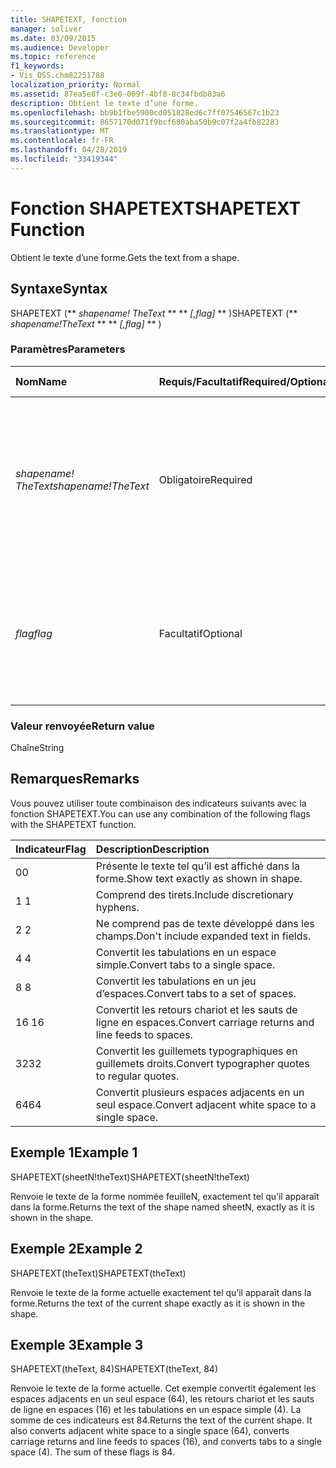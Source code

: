 ```yaml
---
title: SHAPETEXT, fonction
manager: soliver
ms.date: 03/09/2015
ms.audience: Developer
ms.topic: reference
f1_keywords:
- Vis_DSS.chm82251788
localization_priority: Normal
ms.assetid: 87ea5e8f-c3e0-009f-4bf8-8c34fbdb83a6
description: Obtient le texte d’une forme.
ms.openlocfilehash: bb9b1fbe5900cd051828ed6c7ff07546567c1b23
ms.sourcegitcommit: 8657170d071f9bcf680aba50b9c07f2a4fb82283
ms.translationtype: MT
ms.contentlocale: fr-FR
ms.lasthandoff: 04/28/2019
ms.locfileid: "33419344"
---
```

# <a name="shapetext-function"></a><span data-ttu-id="0c504-103">Fonction SHAPETEXT</span><span class="sxs-lookup"><span data-stu-id="0c504-103">SHAPETEXT Function</span></span>

<span data-ttu-id="0c504-104">Obtient le texte d’une forme.</span><span class="sxs-lookup"><span data-stu-id="0c504-104">Gets the text from a shape.</span></span> 
  
## <a name="syntax"></a><span data-ttu-id="0c504-105">Syntaxe</span><span class="sxs-lookup"><span data-stu-id="0c504-105">Syntax</span></span>

<span data-ttu-id="0c504-106">SHAPETEXT (\*\* *shapename! TheText* \*\* \*\* *[,flag]* \*\* )</span><span class="sxs-lookup"><span data-stu-id="0c504-106">SHAPETEXT (\*\* *shapename!TheText* \*\* \*\* *[,flag]* \*\* )</span></span> 
  
### <a name="parameters"></a><span data-ttu-id="0c504-107">Paramètres</span><span class="sxs-lookup"><span data-stu-id="0c504-107">Parameters</span></span>

|<span data-ttu-id="0c504-108">**Nom**</span><span class="sxs-lookup"><span data-stu-id="0c504-108">**Name**</span></span>|<span data-ttu-id="0c504-109">**Requis/Facultatif**</span><span class="sxs-lookup"><span data-stu-id="0c504-109">**Required/Optional**</span></span>|<span data-ttu-id="0c504-110">**Type de données**</span><span class="sxs-lookup"><span data-stu-id="0c504-110">**Data Type**</span></span>|<span data-ttu-id="0c504-111">**Description**</span><span class="sxs-lookup"><span data-stu-id="0c504-111">**Description**</span></span>|
|:-----|:-----|:-----|:-----|
| <span data-ttu-id="0c504-112">_shapename! TheText_</span><span class="sxs-lookup"><span data-stu-id="0c504-112">_shapename!TheText_</span></span> <br/> |<span data-ttu-id="0c504-113">Obligatoire</span><span class="sxs-lookup"><span data-stu-id="0c504-113">Required</span></span>  <br/> ||<span data-ttu-id="0c504-114">Référence à la cellule nommée TheText dans la forme cible.</span><span class="sxs-lookup"><span data-stu-id="0c504-114">A reference to the cell named TheText in the target shape.</span></span>  <span data-ttu-id="0c504-115">_Shapename!_</span><span class="sxs-lookup"><span data-stu-id="0c504-115">_Shapename!_</span></span> <span data-ttu-id="0c504-116">est le nom de la forme à partir de laquelle vous souhaitez récupérer le texte.</span><span class="sxs-lookup"><span data-stu-id="0c504-116">is the name of the shape from which you want to retrieve the text.</span></span>  <br/> |
| <span data-ttu-id="0c504-117">_flag_</span><span class="sxs-lookup"><span data-stu-id="0c504-117">_flag_</span></span> <br/> |<span data-ttu-id="0c504-118">Facultatif</span><span class="sxs-lookup"><span data-stu-id="0c504-118">Optional</span></span>  <br/> |<span data-ttu-id="0c504-119">**Numérique**</span><span class="sxs-lookup"><span data-stu-id="0c504-119">**Numeric**</span></span> <br/> |<span data-ttu-id="0c504-120">Bit qui spécifie le format du texte.</span><span class="sxs-lookup"><span data-stu-id="0c504-120">A bit that specifies the format of the text.</span></span> <span data-ttu-id="0c504-121">L’indicateur par défaut (0) présente le texte exactement tel qu’il apparaît dans la forme.</span><span class="sxs-lookup"><span data-stu-id="0c504-121">The default flag (0) shows the text exactly as it is shown in the shape.</span></span>  <br/> |
   
### <a name="return-value"></a><span data-ttu-id="0c504-122">Valeur renvoyée</span><span class="sxs-lookup"><span data-stu-id="0c504-122">Return value</span></span>

<span data-ttu-id="0c504-123">Chaîne</span><span class="sxs-lookup"><span data-stu-id="0c504-123">String</span></span>
  
## <a name="remarks"></a><span data-ttu-id="0c504-124">Remarques</span><span class="sxs-lookup"><span data-stu-id="0c504-124">Remarks</span></span>

<span data-ttu-id="0c504-125">Vous pouvez utiliser toute combinaison des indicateurs suivants avec la fonction SHAPETEXT.</span><span class="sxs-lookup"><span data-stu-id="0c504-125">You can use any combination of the following flags with the SHAPETEXT function.</span></span>
  
|<span data-ttu-id="0c504-126">**Indicateur**</span><span class="sxs-lookup"><span data-stu-id="0c504-126">**Flag**</span></span>|<span data-ttu-id="0c504-127">**Description**</span><span class="sxs-lookup"><span data-stu-id="0c504-127">**Description**</span></span>|
|:-----|:-----|
|<span data-ttu-id="0c504-128">0</span><span class="sxs-lookup"><span data-stu-id="0c504-128">0</span></span>  <br/> |<span data-ttu-id="0c504-129">Présente le texte tel qu’il est affiché dans la forme.</span><span class="sxs-lookup"><span data-stu-id="0c504-129">Show text exactly as shown in shape.</span></span>  <br/> |
|<span data-ttu-id="0c504-130">1 </span><span class="sxs-lookup"><span data-stu-id="0c504-130">1</span></span>  <br/> |<span data-ttu-id="0c504-131">Comprend des tirets.</span><span class="sxs-lookup"><span data-stu-id="0c504-131">Include discretionary hyphens.</span></span>  <br/> |
|<span data-ttu-id="0c504-132">2 </span><span class="sxs-lookup"><span data-stu-id="0c504-132">2</span></span>  <br/> |<span data-ttu-id="0c504-133">Ne comprend pas de texte développé dans les champs.</span><span class="sxs-lookup"><span data-stu-id="0c504-133">Don't include expanded text in fields.</span></span>  <br/> |
|<span data-ttu-id="0c504-134">4 </span><span class="sxs-lookup"><span data-stu-id="0c504-134">4</span></span>  <br/> |<span data-ttu-id="0c504-135">Convertit les tabulations en un espace simple.</span><span class="sxs-lookup"><span data-stu-id="0c504-135">Convert tabs to a single space.</span></span>  <br/> |
|<span data-ttu-id="0c504-136">8 </span><span class="sxs-lookup"><span data-stu-id="0c504-136">8</span></span>  <br/> |<span data-ttu-id="0c504-137">Convertit les tabulations en un jeu d’espaces.</span><span class="sxs-lookup"><span data-stu-id="0c504-137">Convert tabs to a set of spaces.</span></span>  <br/> |
|<span data-ttu-id="0c504-138">16 </span><span class="sxs-lookup"><span data-stu-id="0c504-138">16</span></span>  <br/> |<span data-ttu-id="0c504-139">Convertit les retours chariot et les sauts de ligne en espaces.</span><span class="sxs-lookup"><span data-stu-id="0c504-139">Convert carriage returns and line feeds to spaces.</span></span>  <br/> |
|<span data-ttu-id="0c504-140">32</span><span class="sxs-lookup"><span data-stu-id="0c504-140">32</span></span>  <br/> |<span data-ttu-id="0c504-141">Convertit les guillemets typographiques en guillemets droits.</span><span class="sxs-lookup"><span data-stu-id="0c504-141">Convert typographer quotes to regular quotes.</span></span>  <br/> |
|<span data-ttu-id="0c504-142">64</span><span class="sxs-lookup"><span data-stu-id="0c504-142">64</span></span>  <br/> |<span data-ttu-id="0c504-143">Convertit plusieurs espaces adjacents en un seul espace.</span><span class="sxs-lookup"><span data-stu-id="0c504-143">Convert adjacent white space to a single space.</span></span>  <br/> |
   
## <a name="example-1"></a><span data-ttu-id="0c504-144">Exemple 1</span><span class="sxs-lookup"><span data-stu-id="0c504-144">Example 1</span></span>

<span data-ttu-id="0c504-145">SHAPETEXT(sheetN!theText)</span><span class="sxs-lookup"><span data-stu-id="0c504-145">SHAPETEXT(sheetN!theText)</span></span>
  
<span data-ttu-id="0c504-146">Renvoie le texte de la forme nommée feuilleN, exactement tel qu’il apparaît dans la forme.</span><span class="sxs-lookup"><span data-stu-id="0c504-146">Returns the text of the shape named sheetN, exactly as it is shown in the shape.</span></span>
  
## <a name="example-2"></a><span data-ttu-id="0c504-147">Exemple 2</span><span class="sxs-lookup"><span data-stu-id="0c504-147">Example 2</span></span>

<span data-ttu-id="0c504-148">SHAPETEXT(theText)</span><span class="sxs-lookup"><span data-stu-id="0c504-148">SHAPETEXT(theText)</span></span>
  
<span data-ttu-id="0c504-149">Renvoie le texte de la forme actuelle exactement tel qu’il apparaît dans la forme.</span><span class="sxs-lookup"><span data-stu-id="0c504-149">Returns the text of the current shape exactly as it is shown in the shape.</span></span>
  
## <a name="example-3"></a><span data-ttu-id="0c504-150">Exemple 3</span><span class="sxs-lookup"><span data-stu-id="0c504-150">Example 3</span></span>

<span data-ttu-id="0c504-151">SHAPETEXT(theText, 84)</span><span class="sxs-lookup"><span data-stu-id="0c504-151">SHAPETEXT(theText, 84)</span></span>
  
<span data-ttu-id="0c504-p103">Renvoie le texte de la forme actuelle. Cet exemple convertit également les espaces adjacents en un seul espace (64), les retours chariot et les sauts de ligne en espaces (16) et les tabulations en un espace simple (4). La somme de ces indicateurs est 84.</span><span class="sxs-lookup"><span data-stu-id="0c504-p103">Returns the text of the current shape. It also converts adjacent white space to a single space (64), converts carriage returns and line feeds to spaces (16), and converts tabs to a single space (4). The sum of these flags is 84.</span></span>
  

